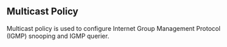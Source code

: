 ## Multicast Policy
Multicast policy is used to configure Internet Group Management Protocol (IGMP) snooping and IGMP querier.